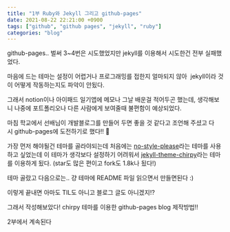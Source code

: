 ```yaml
---
title: "1부 Ruby와 Jekyll 그리고 github-pages"
date: 2021-08-22 22:21:00 +0900
tags: ["github", "github pages", "jekyll", "ruby"]
categories: "blog"
---
```


github-pages.. 벌써 3~4번은 시도했었지만 jekyll를 이용해서 시도한건 전부 실패했었다.

마음에 드는 테마는 설정이 어렵거나 프로그래밍를 접한지 얼마되지 않아  jekyll이라 것이 어떻게 작동하는지도 파악이 안됬다.

그래서 notion이나 아이패드 일기앱에 메모나 그날 배운걸 적어두곤 했는데, 생각해보니 나중에 포트폴리오나 다른 사람에게 보여줄때 불편함이 예상되었다.

마침 학교에서 선배님이 개발블로그를 만들어 두면 좋을 것 같다고 조언해 주셨고 다시 github-pages에 도전하기로 했다!! 🙌

가장 먼저 해야될건 테마를 골라야되는데 처음에는 [no-style-please](https://github.com/riggraz/no-style-please)라는 테마를 사용하고 싶었는데 이 테마가 생각보다 설정하기 어려워서 [jekyll-theme-chirpy](https://github.com/cotes2020/jekyll-theme-chirpy)라는 테마를 이용하게 됬다. (star도 많은 편이고 fork도 1.8k나 됬다!)

테마 골랐고 다음으로는.. 걍 테마에 README 파일 읽으면서 만들면된다 :)

이렇게 끝내면 아마도 TIL도 아니고 블로그 글도 아니겠지!?

그래서 작성해보았다! chirpy 테마를 이용한 github-pages blog 제작방법!!

2부에서 계속된다
